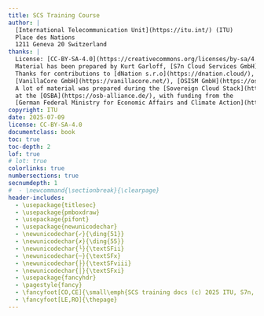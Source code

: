 ```yaml
---
title: SCS Training Course
author: |
  [International Telecommunication Unit](https://itu.int/) (ITU)  
  Place des Nations  
  1211 Geneva 20 Switzerland
thanks: |
  License: [CC-BY-SA-4.0](https://creativecommons.org/licenses/by-sa/4.0/deed.en)  
  Material has been prepared by Kurt Garloff, [S7n Cloud Services GmbH](https://garloff.de/s7n/).  
  Thanks for contributions to [dNation s.r.o](https://dnation.cloud/),
  [VanillaCore GmbH](https://vanillacore.net/), [OSISM GmbH](https://osism.tech/).  
  A lot of material was prepared during the [Sovereign Cloud Stack](https://scs.community/) project
  at the [OSBA](https://osb-alliance.de/), with funding from the
  [German Federal Ministry for Economic Affairs and Climate Action](https://bmwk.bund.de).
copyright: ITU
date: 2025-07-09
license: CC-BY-SA-4.0
documentclass: book
toc: true
toc-depth: 2
lof: true
# lot: true
colorlinks: true
numbersections: true
secnumdepth: 1
#  - \newcommand{\sectionbreak}{\clearpage}
header-includes:
  - \usepackage{titlesec}
  - \usepackage{pmboxdraw}
  - \usepackage{pifont}
  - \usepackage{newunicodechar}
  - \newunicodechar{✓}{\ding{51}}
  - \newunicodechar{✗}{\ding{55}}
  - \newunicodechar{└}{\textSFii}
  - \newunicodechar{─}{\textSFx}
  - \newunicodechar{├}{\textSFviii}
  - \newunicodechar{│}{\textSFxi}
  - \usepackage{fancyhdr}
  - \pagestyle{fancy}
  - \fancyfoot[CO,CE]{\small\emph{SCS training docs (c) 2025 ITU, S7n, CC-BY-SA-4.0}}
  - \fancyfoot[LE,RO]{\thepage}
---
```

